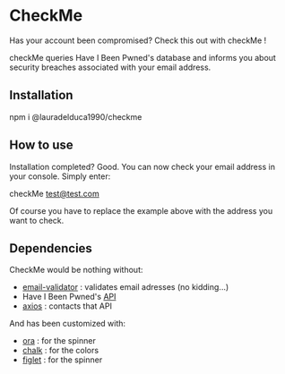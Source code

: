 # CheckMe

Has your account been compromised? Check this out with checkMe ! 

checkMe queries Have I Been Pwned's database and informs you about security breaches associated with your email address. 

## Installation

npm i @lauradelduca1990/checkme

## How to use

Installation completed? Good. You can now check your email address in your console. Simply enter:

checkMe test@test.com

Of course you have to replace the example above with the address you want to check.


## Dependencies

CheckMe would be nothing without: 

+ [email-validator](https://www.npmjs.com/package/email-validator) : validates email adresses (no kidding...)
+ Have I Been Pwned's [API](https://haveibeenpwned.com/)
+ [axios](https://www.npmjs.com/package/axios) : contacts that API

And has been customized with:

+ [ora](https://www.npmjs.com/package/ora) : for the spinner
+ [chalk](https://www.npmjs.com/package/chalk) : for the colors
+ [figlet](https://www.npmjs.com/package/figlet) : for the spinner

